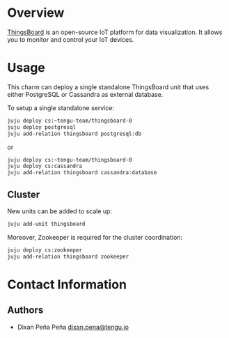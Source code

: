 # Overview

[ThingsBoard](https://thingsboard.io/) is an open-source IoT platform for data
visualization. It allows you to monitor and control your IoT devices.

# Usage

This charm can deploy a single standalone ThingsBoard unit that uses either
PostgreSQL or Cassandra as external database.

To setup a single standalone service:

```bash
juju deploy cs:~tengu-team/thingsboard-0
juju deploy postgresql
juju add-relation thingsboard postgresql:db
```

or

```bash
juju deploy cs:~tengu-team/thingsboard-0
juju deploy cs:cassandra
juju add-relation thingsboard cassandra:database
```

## Cluster

New units can be added to scale up:

```bash
juju add-unit thingsboard
```

Moreover, Zookeeper is required for the cluster coordination:

```bash
juju deploy cs:zookeeper
juju add-relation thingsboard zookeeper
```

# Contact Information

## Authors

 - Dixan Peña Peña <dixan.pena@tengu.io>
